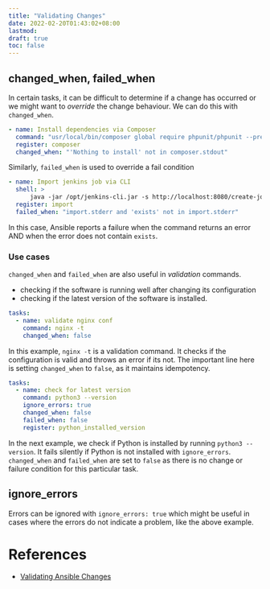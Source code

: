 ```yaml
---
title: "Validating Changes"
date: 2022-02-20T01:43:02+08:00
lastmod:
draft: true
toc: false
---
```


## changed_when, failed_when

In certain tasks, it can be difficult to determine if a change has occurred or
we might want to *override* the change behaviour. We can do this with
`changed_when`.

```yaml
- name: Install dependencies via Composer
  command: "usr/local/bin/composer global require phpunit/phpunit --prefer-dist"
  register: composer
  changed_when: "'Nothing to install' not in composer.stdout"
```

Similarly, `failed_when` is used to override a fail condition

```yaml
- name: Import jenkins job via CLI
  shell: >
	  java -jar /opt/jenkins-cli.jar -s http://localhost:8080/create-job "My Job" < /usr/local/my-job.xml
  register: import
  failed_when: "import.stderr and 'exists' not in import.stderr"
```

In this case, Ansible reports a failure when the command returns an error AND
when the error does not contain `exists`.

### Use cases

`changed_when` and `failed_when` are also useful in *validation* commands.
- checking if the software is running well after changing its configuration
- checking if the latest version of the software is installed.

```yaml
tasks:
  - name: validate nginx conf
    command: nginx -t
	changed_when: false
```

In this example, `nginx -t` is a validation command. It checks if the
configuration is valid and throws an error if its not. The important line here
is setting `changed_when` to `false`, as it maintains idempotency.

```yaml
tasks:
  - name: check for latest version
    command: python3 --version
	ignore_errors: true
	changed_when: false
	failed_when: false
    register: python_installed_version
```

In the next example, we check if Python is installed by running `python3
--version`. It fails silently if Python is not installed with `ignore_errors`.
`changed_when` and `failed_when` are set to `false` as there is no change or
failure condition for this particular task.

## ignore_errors

Errors can be ignored with `ignore_errors: true` which might be useful in cases
where the errors do not indicate a problem, like the above example.

# References
- [Validating Ansible Changes](https://adamj.eu/tech/2014/10/31/validating-ansible-changes/)
